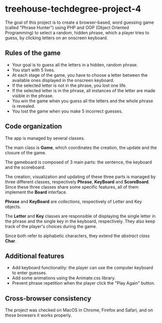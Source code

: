 # treehouse-techdegree-project-4

The goal of this project is to create a browser-based, word guessing game (called "Phrase Hunter") using PHP and OOP (Object Oriented Programming) to select a random, hidden phrase, which a player tries to guess, by clicking letters on an onscreen keyboard.


 ## Rules of the game

* Your goal is to guess all the letters in a hidden, random phrase.
* You start with 5 lives.
* At each stage of the game, you have to choose a letter between the available ones displayed in the onscreen keyboard.
* If the selected letter is not in the phrase, you lost one life.
* If the selected letter is in the phrase, all instances of the letter are made visible in the phrase.
* You win the game when you guess all the letters and the whole phrase is revealed.
* You lost the game when you make 5 incorrect guesses.


## Code organization

The app is managed by several classes.

The main class is **Game**, which coordinates the creation, the update and the closure of the game.

The gameboard is composed of 3 main parts: the sentence, the keyboard and the scoreboard. 

The creation, visualization and updating of these three parts is managed by three different classes, respectively **Phrase**, **KeyBoard** and **ScoreBoard**.
Since these three classes share some specific features, all of them implement the **Board** interface.

**Phrase** and **KeyBoard** are *collections*, respectively of Letter and Key objects.

The **Letter** and **Key** classes are responsible of displaying the single letter in the phrase and the single key in the keyboard, respectively. They also keep track of the player's choices during the game.

Since both refer to alphabetic characters, they extend the *abstract class* **Char**.


## Additional features

* Add keyboard functionality: the player can use the computer keyboard to enter guesses.
* Add some animations using the Animate.css library.
* Prevent phrase repetition when the player click the "Play Again" button.


## Cross-browser consistency

The project was checked on MacOS in Chrome, Firefox and Safari, and on these browsers it works properly.


